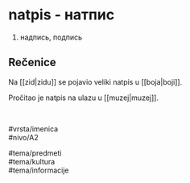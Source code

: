 # natpis - натпис

1. надпись, подпись  

## Rečenice

Na [[zid|zidu]] se pojavio veliki natpis u [[boja|boji]].  

Pročitao je natpis na ulazu u [[muzej|muzej]].  

<br>

#vrsta/imenica  
#nivo/A2  

#tema/predmeti  
#tema/kultura  
#tema/informacije  
